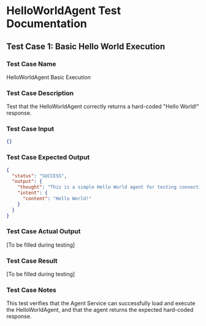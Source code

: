 # HelloWorldAgent Test Documentation

## Test Case 1: Basic Hello World Execution

### Test Case Name
HelloWorldAgent Basic Execution

### Test Case Description
Test that the HelloWorldAgent correctly returns a hard-coded "Hello World!" response.

### Test Case Input
```json
{}
```

### Test Case Expected Output
```json
{
  "status": "SUCCESS",
  "output": {
    "thought": "This is a simple Hello World agent for testing connectivity.",
    "intent": {
      "content": "Hello World!"
    }
  }
}
```

### Test Case Actual Output
[To be filled during testing]

### Test Case Result
[To be filled during testing]

### Test Case Notes
This test verifies that the Agent Service can successfully load and execute the HelloWorldAgent, and that the agent returns the expected hard-coded response.